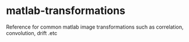 # matlab-transformations
Reference for common matlab image transformations such as correlation, convolution, drift .etc
